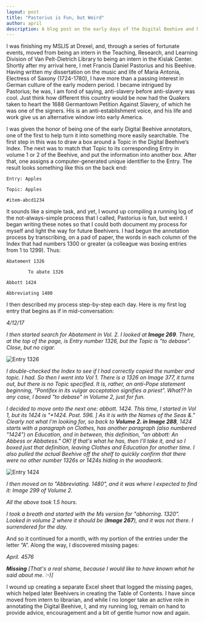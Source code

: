 ```yaml
---
layout: post
title: "Pastorius is Fun, but Weird"
author: april
description: A blog post on the early days of the Digital Beehive and how the early protocol developed.
---
```


I was finishing my MSLIS at Drexel, and, through a series of fortunate events, moved from being an intern in the Teaching, Research, and Learning Division of Van Pelt-Dietrich Library to being an intern in the Kislak Center. Shortly after my arrival here, I met Francis Daniel Pastorius and his Beehive. Having written my dissertation on the music and life of Maria Antonia, Electress of Saxony (1724-1780), I have more than a passing interest in German culture of the early modern period. I became intrigued by Pastorius; he was, I am fond of saying, anti-slavery before anti-slavery was cool. Just think how different this country would be now had the Quakers taken to heart the 1688 Germantown Petition Against Slavery, of which he was one of the signers. His is an anti-establishment voice, and his life and work give us an alternative window into early America.

I was given the honor of being one of the early Digital Beehive annotators, one of the first to help turn it into something more easily searchable. The first step in this was to draw a box around a Topic in the Digital Beehive’s Index. The next was to match that Topic to its corresponding Entry in volume 1 or 2 of the Beehive, and put the information into another box. After that, one assigns a computer-generated unique identifier to the Entry. The result looks something like this on the back end:  
```
Entry: Apples

Topic: Apples

#item-abcd1234
```

It sounds like a simple task, and yet, I wound up compiling a running log of the not-always-simple process that I called, Pastorius is fun, but weird. I began writing these notes so that I could both document my process for myself and light the way for future Beehivers. I had begun the annotation process by transcribing, on a pad of paper, the words in each column of the Index that had numbers 1300 or greater (a colleague was boxing entries from 1 to 1299). Thus:

```
Abatement 1326

        To abate 1326

Abbott 1424

Abbreviating 1480
```

I then described my process step-by-step each day. Here is my first log entry that begins as if in mid-conversation:

_4/12/17_

_I then started search for Abatement in Vol. 2.  I looked at **Image 269**.  There, at the top of the page, is Entry number 1326, but the Topic is "to debase". Close, but no cigar._  

![Entry 1326](https://stacks.stanford.edu/image/iiif/fm855tg5659%2F1607_0736/200,200,3500,1200/full/0/default.jpg)  

_I double-checked the Index to see if I had correctly copied the number and topic. I had. So then I went into Vol 1. There is a 1326 on Image 377, it turns out, but there is no Topic specified. It is, rather, an anti-Pope statement beginning, "Pontifex in its vulgar acceptation signifies a priest". What?? In any case, I boxed "to debase" in Volume 2, just for fun._

_I decided to move onto the next one: abbott. 1424. This time, I started in Vol 1, but its 1424 is "\*1424. Post. 596. ] As it is with the Names of the Seas &." Clearly not what I'm looking for, so back to **Volume 2. in Image 288**, 1424 starts with a paragraph on Clothes, has another paragraph (also numbered "1424") on Education, and in between, this definition, "an abbott: An Abbess or Abbatess." OK! If that's what he has, then I'll take it, and so I boxed just that definition, leaving Clothes and Education for another time.  I also pulled the actual Beehive off the shelf to quickly confirm that there were no other number 1326s or 1424s hiding in the woodwork._

![Entry 1424](https://stacks.stanford.edu/image/iiif/fm855tg5659%2F1607_0755/200,3100,3500,1200/full/0/default.jpg)

_I then moved on to "Abbreviating. 1480", and it was where I expected to find it: Image 299 of Volume 2._

_All the above took 1.5 hours._

_I took a breath and started with the Ms version for "abhorring. 1320". Looked in volume 2 where it should be (**Image 267**), and it was not there. I surrendered for the day._

And so it continued for a month, with my portion of the entries under the letter “A”. Along the way, I discovered missing pages:

_April. 4576_

_**Missing** [That's a real shame, because I would like to have known what he said about me. :-)]_

I wound up creating a separate Excel sheet that logged the missing pages, which helped later Beehivers in creating the Table of Contents. I have since moved from intern to librarian, and while I no longer take an active role in annotating the Digital Beehive, I, and my running log, remain on hand to provide advice, encouragement and a bit of gentle humor now and again.  
